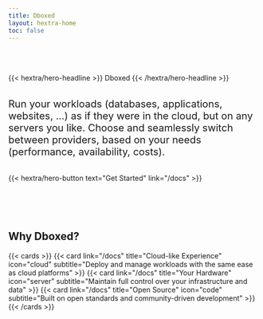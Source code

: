 ```yaml
---
title: Dboxed
layout: hextra-home
toc: false
---
```


<div style="margin: 4rem 0;">

{{< hextra/hero-headline >}}
  Dboxed
{{< /hextra/hero-headline >}}

<div style="margin: 2rem 0; font-size: 1.25rem; color: var(--text-secondary); max-width: 600px;">
Run your workloads (databases, applications, websites, ...) as if they were in the cloud, but on any servers you like.
Choose and seamlessly switch between providers, based on your needs (performance, availability, costs).
</div>

{{< hextra/hero-button text="Get Started" link="/docs" >}}

</div>

<div style="margin: 6rem 0;">

## Why Dboxed?

{{< cards >}}
  {{< card link="/docs" title="Cloud-like Experience" icon="cloud" subtitle="Deploy and manage workloads with the same ease as cloud platforms" >}}
  {{< card link="/docs" title="Your Hardware" icon="server" subtitle="Maintain full control over your infrastructure and data" >}}
  {{< card link="/docs" title="Open Source" icon="code" subtitle="Built on open standards and community-driven development" >}}
{{< /cards >}}

</div>

